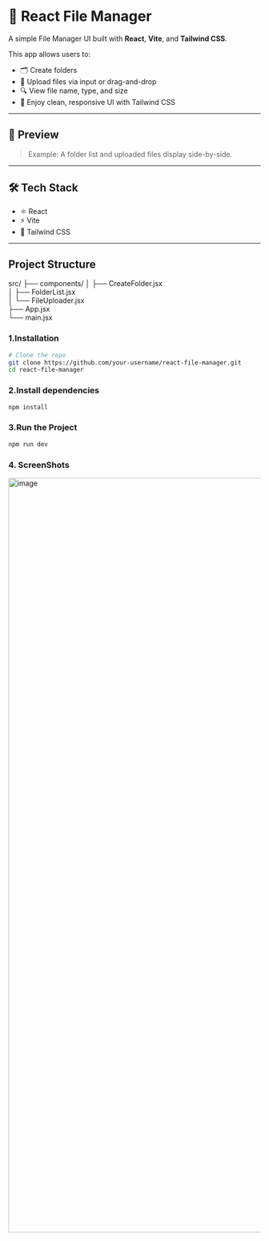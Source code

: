 # 📁 React File Manager

A simple File Manager UI built with **React**, **Vite**, and **Tailwind CSS**.

This app allows users to:

- 🗂️ Create folders
- 📄 Upload files via input or drag-and-drop
- 🔍 View file name, type, and size
- 💅 Enjoy clean, responsive UI with Tailwind CSS

---

## 📸 Preview

> Example: A folder list and uploaded files display side-by-side.

---

## 🛠️ Tech Stack

- ⚛️ React
- ⚡ Vite
- 🎨 Tailwind CSS

---

## Project Structure

src/
├── components/
│   ├── CreateFolder.jsx     
│   ├── FolderList.jsx       
│   └── FileUploader.jsx     
├── App.jsx                  
└── main.jsx                 


### 1.Installation

```bash
# Clone the repo
git clone https://github.com/your-username/react-file-manager.git
cd react-file-manager
```

### 2.Install dependencies

```bash
npm install
```
### 3.Run the Project

```bash
npm run dev
```
### 4. ScreenShots

<img width="1507" alt="image" src="https://github.com/user-attachments/assets/6ca4d1d8-b2d5-4f77-a6c7-7637ebe1c611" />


